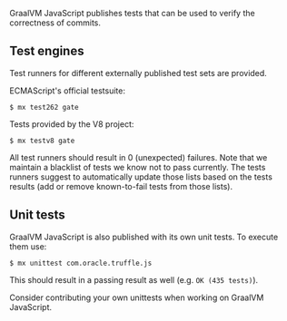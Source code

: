 GraalVM JavaScript publishes tests that can be used to verify the correctness of commits.

## Test engines
Test runners for different externally published test sets are provided.

ECMAScript's official testsuite:
```
$ mx test262 gate
```

Tests provided by the V8 project:
```
$ mx testv8 gate
```

All test runners should result in 0 (unexpected) failures.
Note that we maintain a blacklist of tests we know not to pass currently.
The tests runners suggest to automatically update those lists based on the tests results (add or remove known-to-fail tests from those lists).

## Unit tests
GraalVM JavaScript is also published with its own unit tests.
To execute them use:

```
$ mx unittest com.oracle.truffle.js
```

This should result in a passing result as well (e.g. `OK (435 tests)`).

Consider contributing your own unittests when working on GraalVM JavaScript.

